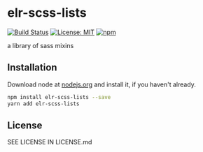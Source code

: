 # elr-scss-lists

[![Build Status](https://travis-ci.com/Beth3346/elr-scss-lists.svg?branch=master)](https://travis-ci.com/Beth3346/elr-scss-lists)
[![License: MIT](https://img.shields.io/badge/License-MIT-yellow.svg)](https://opensource.org/licenses/MIT)
[![npm](https://img.shields.io/npm/dm/elr-scss-lists.svg?style=flat)](https://npmjs.com/package/elr-scss-lists)

a library of sass mixins

## Installation

Download node at [nodejs.org](http://nodejs.org) and install it, if you haven't already.

```sh
npm install elr-scss-lists --save
yarn add elr-scss-lists
```

## License

SEE LICENSE IN LICENSE.md

